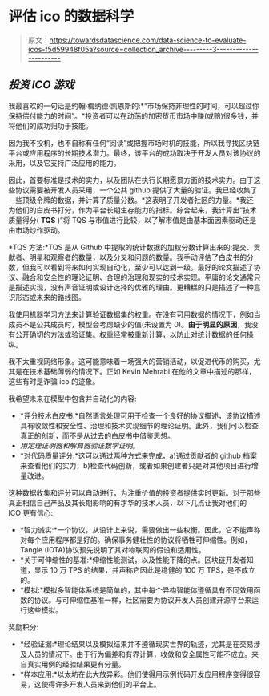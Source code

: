 # 评估 ico 的数据科学

> 原文：<https://towardsdatascience.com/data-science-to-evaluate-icos-f5d59948f05a?source=collection_archive---------3----------------------->

## *投资 ICO 游戏*

我最喜欢的一句话是约翰·梅纳德·凯恩斯的:*“市场保持非理性的时间，可以超过你保持偿付能力的时间”。*投资者可以在动荡的加密货币市场中赚(或赔)很多钱，并将他们的成功归功于技能。

因为我不投机，也不自称有任何“阅读”或把握市场时机的技能，所以我寻找区块链平台或应用程序的长期技术潜力。最终，该平台的成功取决于开发人员对该协议的采用，以及它支持广泛应用的能力。

因此，首要标准是技术的实力，以及团队在执行长期愿景方面的技术实力。由于这些协议需要被开发人员采用，一个公共 github 提供了大量的验证。我已经收集了一些顶级令牌的数据，并计算了质量分数。*这表明了开发者社区的力量。*我还为他们的白皮书打分，作为平台长期生存能力的指标。综合起来，我计算出“技术质量得分( **TQS** )”将 TQS 与市值进行比较，以了解市值是由基本面因素驱动还是由市场炒作驱动。

*TQS 方法:*TQS 是从 Github 中提取的统计数据的加权分数计算出来的:提交、贡献者、明星和观察者的数量，以及分叉和问题的数量。我手动评估了白皮书的分数，但我可以看到将来如何实现自动化，至少可以达到一级。最好的论文描述了协议、融合和安全性的理论证明、合理的治理和现实的技术实现。平庸的论文通常只是描述实现，没有声音证明或设计选择的优雅的理由。更糟糕的只是描述了一种意识形态或未来的路线图。

我使用机器学习方法来计算验证数据集的权重。在没有可用数据的情况下，例如当成员不是公共成员时，模型会考虑缺少的值(未设置为 0)。**由于明显的原因**，我没有公开确切的方法或验证集。权重经常被重新计算，以防止对统计数据的任何操纵。

我不太重视网络形象。这可能意味着一场强大的营销活动，以促进代币的购买，尤其是在技术基础薄弱的情况下。正如 Kevin Mehrabi 在他的文章中描述的那样，这些有时是诈骗 ico 的迹象。

我希望未来在模型中包含并自动化的内容:

*   *评分技术白皮书:*自然语言处理可用于检查一个良好的协议描述，该协议描述具有收敛性和安全性、治理和技术实现细节的理论证明。此外，我们可以检查真正的创新，而不是从过去的白皮书中借鉴思想。
*   *用定理证明器和解算器验证数学证明*。
*   *对代码质量评分:*这可以通过两种方式来完成，a)通过贡献者的 github 档案来查看他们的实力，b)检查代码创新，或者如果创建者只是对其他项目进行增量改进。

这种数据收集和评分可以自动进行，为注重价值的投资者提供实时更新。对于那些真正相信自己产品及其长期影响的有才华的技术人员，以下几点让我对他们的 ICO 更有信心:

*   *智力诚实:*一个协议，从设计上来说，需要做出一些权衡。因此，它不能声称对每个应用程序都是好的。确保事务健壮性的协议将牺牲可伸缩性。例如，Tangle (IOTA)协议预先说明了其对物联网的假设和适用性。
*   *关于可伸缩性的基准:*伸缩性能测试，以及性能下降的点。区块链开发者知道，显示 10 万 TPS 的结果，并声称它因此是稳健的 100 万 TPS，是不成立的。
*   *模拟:*模拟多智能体系统是简单的，其中每个异构智能体遵循具有不同效用函数的协议。与可伸缩性基准一样，社区需要为协议开发人员创建开源平台来运行这些模拟。

奖励积分:

*   *经验证据:*理论结果以及模拟结果并不遵循现实世界的轨迹，尤其是在交易涉及人员的情况下。由于行为偏差和有界计算，收敛和安全属性可能不成立。来自真实用例的经验结果更有分量。
*   *样本应用:*以太坊在此大放异彩。他们使得用示例代码开发应用程序变得很容易，这使得许多开发人员来到他们的平台上。